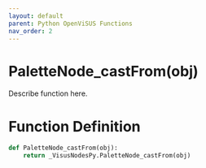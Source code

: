 ```yaml
---
layout: default
parent: Python OpenViSUS Functions
nav_order: 2
---
```


# PaletteNode_castFrom(obj)

Describe function here.

# Function Definition

```python
def PaletteNode_castFrom(obj):
    return _VisusNodesPy.PaletteNode_castFrom(obj)
```